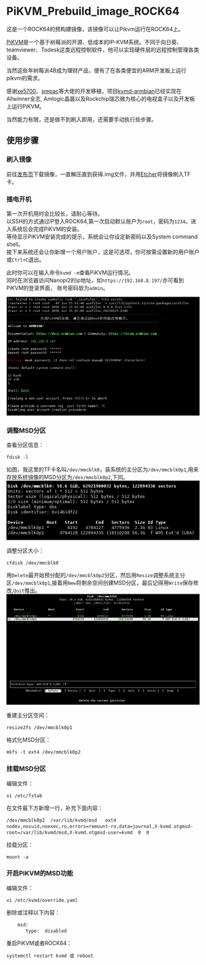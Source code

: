 # PiKVM_Prebuild_image_ROCK64

这是一个ROCK64的预构建镜像，该镜像可以让Pikvm运行在ROCK64上。

[PiKVM](https://github.com/pikvm/pikvm)是一个基于树莓派的开源、低成本的IP-KVM系统。不同于向日葵、teamviewer、Todesk这类远程控制软件，他可以实现硬件层的远程控制管理各类设备。  

当然这些年树莓派4B成为理财产品，便有了在各类便宜的ARM开发板上运行pikvm的需求。  

感谢[xe5700](https://github.com/xe5700)、[srepac](https://github.com/srepac)等大佬的开发移植，项目[kvmd-armbian](https://github.com/srepac/kvmd-armbian)已经实现在Allwinner全志, Amlogic晶晨以及Rockchip瑞芯微为核心的电视盒子以及开发板上运行PiKVM。  

当然能力有限，还是做不到刷入即用，还需要手动执行些步骤。  

## 使用步骤  
    
### 刷入镜像  
前往[发布页](https://github.com/Road-tech/PiKVM_ROCK64/releases)下载镜像，一直解压直到获得.img文件，并用[Etcher](https://etcher.balena.io/)将镜像刷入TF卡。 

### 插电开机
第一次开机用时会比较长，请耐心等待。  
以SSH的方式通过IP登入ROCK64,第一次启动默认账户为`root`，密码为`1234`。进入系统后会完成PiKVM的安装。     
等待显示PiKVM安装完成的提示，系统会让你设定新密码以及System command shell。    
接下来系统还会让你新增一个用户账户，这是可选项，你可按需设置新的用户账户或`Ctrl+C`退出。    

此时你可以在输入命令`kvmd -m`查看PiKVM运行情况。       
同时在浏览器访问Nanopi2的ip地址，如`https://192.168.8.197/`亦可看到PiKVM的登录界面， 账号密码皆为`admin`。     

![设置用户](https://github.com/Road-tech/Road-blog-Figure/blob/main/PiKVM_Prebuild_image_NanoPi-Neo/PiKVM_Prebuild_image_NanoPi-Neo-12.png?raw=true)  

### 调整MSD分区
查看分区信息：   
```
fdisk -l
```  

如图，我这里的TF卡名叫`/dev/mmcblk0`，装系统的主分区为`/dev/mmcblk0p1`,用来存放系统镜像的MSD分区为`/dev/mmcblk0p2`,下同。  
![占用分区](https://github.com/Road-tech/Road-blog-Figure/blob/main/PiKVM_Prebuild_image_NanoPi-Neo/PiKVM_Prebuild_image_NanoPi-Neo-07.png?raw=true)  

调整分区大小：  

```
cfdisk /dev/mmcblk0
```   

用`Delete`最开始预分配的`/dev/mmcblk0p2`分区，然后用`Resize`调整系统主分区`/dev/mmcblk0p1`,接着用`New`将剩余空间创建MSD分区，最后记得用`Write`保存修改,`Quit`推出。
![占用分区](https://github.com/Road-tech/Road-blog-Figure/blob/main/PiKVM_Prebuild_image_NanoPi-Neo/PiKVM_Prebuild_image_NanoPi-Neo-08.png?raw=true)  

重建主分区空间：  
```
resize2fs /dev/mmcblk0p1
```  

格式化MSD分区：  
```
mkfs -t ext4 /dev/mmcblk0p2
```  

### 挂载MSD分区
编辑文件：  
```
vi /etc/fstab
```  

在文件最下方新增一行，补充下面内容：  
```
/dev/mmcblk0p2  /var/lib/kvmd/msd   ext4  nodev,nosuid,noexec,ro,errors=remount-ro,data=journal,X-kvmd.otgmsd-root=/var/lib/kvmd/msd,X-kvmd.otgmsd-user=kvmd  0  0
```  

挂载分区：  
``` 
mount -a
```  

### 开启PiKVM的MSD功能
编辑文件：    
```
vi /etc/kvmd/override.yaml
```  

删除或注释以下内容：  
```
    msd:
       type:  disabled
```

重启PiKVM或者ROCK64：      

```
systemctl restart kvmd 或 reboot
```  
